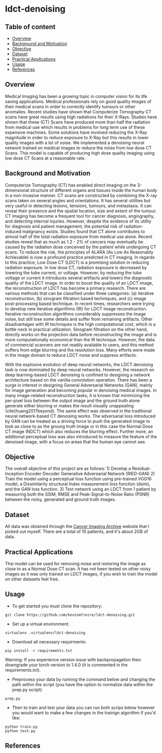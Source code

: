 # ldct-denoising

## Table of content
* [Overview]()
* [Background and Motivation]()
* [Objective]()
* [Dataset]()
* [Practical Applications]()
* [Usage]()
* [References]()

## Overview
Medical Imaging has been a growing topic in computer vision for its life saving applications.  Medical professionals rely on good quality images of their medical scans in order to correctly identify tumours or other anomalies.  Recent studies have shown that Computerize Tomography CT scans have great results using high radiations for their X-Rays.  Studies have shown that these (CT) Scans have produced more than half the radiation from medical use which results in problems for long term use of these expensive machines.  Some solutions have involved reducing the X-Ray magnitude in order to reduce exposure to X-Ray but this results in lower quality images with a lot of noise.  We implemented a denoising neural network trained on medical images to reduce the noise from low dose CT Scans.  This model is capable of producing high dose quality imaging using low dose CT Scans at a reasonable rate.

## Background and Motivation
Computerize Tomography (CT) has enabled direct imaging on the 3-dimensional structure of different organs and tissues inside the human body in a non-invasive manner. CT scans are constructed by combining the X-ray scans taken on several angles and orientations.  It has several utilities but very useful in detecting lesions, tensions, tumours, and metastasis.  It can reveal their presence and the spatial location, size and extent of the tumour.  CT imaging has become a frequent tool for cancer diagnosis, angiography, and detecting internal injuries.  However, despite the evidence of its utility for diagnosis and patient management, the potential risk of radiation-induced malignancy exists.  Studies found that CT alone contributes to almost half of the total radiation exposure from medical use alone.  Recent studies reveal that as much as 1.2 - 2\% of cancers may eventually be caused by the radiation dose conceived by the patient while undergoing CT scans.  To reduce the risk, the principles of ALARA (As Low As Reasonably Achievable) is now a profound practice predicted in CT imaging.  In regards to this practice, Low Dose CT (LDCT) is a promising solution in reducing radiation exposure.  In low dose CT, radiation exposure is decreased by lowering the tube current, or voltage.  However, by reducing the tube voltage or current it introduces several artifacts and lowers the diagnostic quality of the LDCT image.  In order to boost the quality of an LDCT image, the reconstruction of LDCT has become a primary research.  There are various methods that can be classified under three categories: (a) iterative reconstruction, (b) sinogram filtration based techniques, and (c) image post-processing based technique.  In recent times, researchers were trying to develop new iterative algorithms (IR) for LDCT image reconstruction.  Iterative reconstruction algorithms considerably suppresses the image noise, but still lose some details and suffer from remaining artifacts.  Other disadvantages with IR techniques is the high computational cost, which is a bottle neck in practical utilization.  Sinogram filtration on the other hand, directly works on the projection data before reconstructing the image and is more computationally economical than the IR technique.  However, the data of commercial scanners are not readily available to users, and this method suffers from edge blurring and the resolution loss.  Many efforts were made in the image domain to reduce LDCT noise and suppress artifacts.

With the explosive evolution of deep neural networks, the LDCT denoising task is now dominated by deep neural networks.  However, the research on deep learning-based LDCT denoising is confined to designing a network architecture based on the vanilla convolution operation.  There has been a surge in interest in designing General Adversarial Networks (GAN), mainly for image generation and becoming popular in denoising medical images.  In many image-related reconstruction tasks, it is known that minimizing the per-pixel loss between the output image and the ground truth alone generate either blurring or makes the result visually unappealing \cite{huang2017beyond}.  The same effect was observed in the traditional neural network-based CT denoising works.  The adversarial loss introduced by GAN can be treated as a driving force to push the generated image to look as close to as the groung truth image or in this case the Normal Dose CT image (NDCT) which also reduces the blurring effect. Further more, an additional perceptual loss was also introduced to measure the feature of the denoised image, with a focus on areas that the human eye cannot see.

## Objective
The overall objective of this project are as follows:
    1) Develop a Residual-Inception Encoder Decoder Generative Adversarial Network (RIED-GAN)
    2) Train the model using a perceptual loss function using pre-trained VGG16 model, a Dissimilarity structural Index measurement loss function (dsim), and the GAN loss function.
    3) Test network using an LDCT from 1 patient by measuring both the SSIM, RMSE and Peak-Signal-to-Noise Ratio (PSNR) between the noisy, generated and ground truth images.

## Dataset
All data was obtained through the [Cancer Imaging Archive](https://wiki.cancerimagingarchive.net/pages/viewpage.action?pageId=52758026) website that I picked out myself.  There are a total of 10 patients, and it's about 2GB of data.

## Practical Applications
Thsi model can be used for removing noise and restoring the image as close to as a Normal Dose CT scan.  It has not been tested on other noisy images as it was only trained on LDCT images, if you wish to train the model on other datasets feel free.

## Usage
* To get started you must clone the repository:
```
git clone https://github.com/kevinmfreire/ldct-denoising.git
```

* Set up a virtual environment.
```
virtualenv .virtualenv/ldct-denoising
```

* Download all necessary requirments:
``` 
pip install -r requirements.txt
```
Warning: If you experience version issue with backpropagation then downgrade your torch version to 1.4.0 (it is commented in the requirements.txt).

* Preprocess your data by running the command below and changing the path within the script (you have the option to normalize data within the prep.py script):
```
prep.py
```

* Then to train and test your data you can run both scrips below however you would want to make a few changes in the trainign algorithm if you'd like:
```
python train.py
python test.py
```

## References